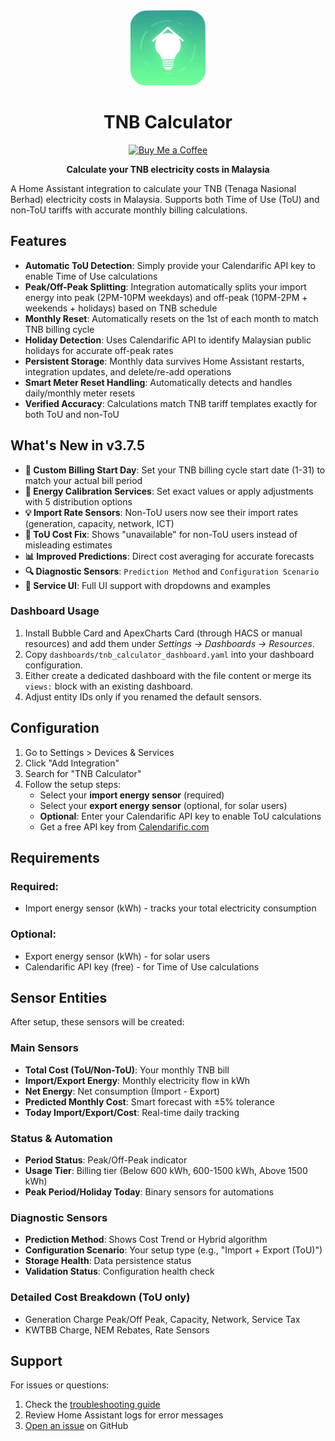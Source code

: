 <div align="center">

<img src="https://raw.githubusercontent.com/salihinsaealal/home-assistant-tnb-calculator/master/icon.png" alt="TNB Calculator" width="120"/>

# TNB Calculator

[![Buy Me a Coffee](https://img.shields.io/badge/Buy%20Me%20a%20Coffee-donate-ff813f.svg)](https://buymeacoffee.com/salihin)

**Calculate your TNB electricity costs in Malaysia**

</div>

A Home Assistant integration to calculate your TNB (Tenaga Nasional Berhad) electricity costs in Malaysia. Supports both Time of Use (ToU) and non-ToU tariffs with accurate monthly billing calculations.

## Features

- **Automatic ToU Detection**: Simply provide your Calendarific API key to enable Time of Use calculations
- **Peak/Off-Peak Splitting**: Integration automatically splits your import energy into peak (2PM-10PM weekdays) and off-peak (10PM-2PM + weekends + holidays) based on TNB schedule
- **Monthly Reset**: Automatically resets on the 1st of each month to match TNB billing cycle
- **Holiday Detection**: Uses Calendarific API to identify Malaysian public holidays for accurate off-peak rates
- **Persistent Storage**: Monthly data survives Home Assistant restarts, integration updates, and delete/re-add operations
- **Smart Meter Reset Handling**: Automatically detects and handles daily/monthly meter resets
- **Verified Accuracy**: Calculations match TNB tariff templates exactly for both ToU and non-ToU

## What's New in v3.7.5

- **📅 Custom Billing Start Day**: Set your TNB billing cycle start date (1-31) to match your actual bill period
- **🔧 Energy Calibration Services**: Set exact values or apply adjustments with 5 distribution options
- **💡 Import Rate Sensors**: Non-ToU users now see their import rates (generation, capacity, network, ICT)
- **🎯 ToU Cost Fix**: Shows "unavailable" for non-ToU users instead of misleading estimates
- **📊 Improved Predictions**: Direct cost averaging for accurate forecasts
- **🔍 Diagnostic Sensors**: `Prediction Method` and `Configuration Scenario`
- **🎨 Service UI**: Full UI support with dropdowns and examples

### Dashboard Usage
1. Install Bubble Card and ApexCharts Card (through HACS or manual resources) and add them under *Settings → Dashboards → Resources*.
2. Copy `dashboards/tnb_calculator_dashboard.yaml` into your dashboard configuration.
3. Either create a dedicated dashboard with the file content or merge its `views:` block with an existing dashboard.
4. Adjust entity IDs only if you renamed the default sensors.

## Configuration

1. Go to Settings > Devices & Services
2. Click "Add Integration"
3. Search for "TNB Calculator"
4. Follow the setup steps:
   - Select your **import energy sensor** (required)
   - Select your **export energy sensor** (optional, for solar users)
   - **Optional**: Enter your Calendarific API key to enable ToU calculations
   - Get a free API key from [Calendarific.com](https://calendarific.com)

## Requirements

### Required:
- Import energy sensor (kWh) - tracks your total electricity consumption

### Optional:
- Export energy sensor (kWh) - for solar users
- Calendarific API key (free) - for Time of Use calculations

## Sensor Entities

After setup, these sensors will be created:

### Main Sensors
- **Total Cost (ToU/Non-ToU)**: Your monthly TNB bill
- **Import/Export Energy**: Monthly electricity flow in kWh
- **Net Energy**: Net consumption (Import - Export)
- **Predicted Monthly Cost**: Smart forecast with ±5% tolerance
- **Today Import/Export/Cost**: Real-time daily tracking

### Status & Automation
- **Period Status**: Peak/Off-Peak indicator
- **Usage Tier**: Billing tier (Below 600 kWh, 600-1500 kWh, Above 1500 kWh)
- **Peak Period/Holiday Today**: Binary sensors for automations

### Diagnostic Sensors
- **Prediction Method**: Shows Cost Trend or Hybrid algorithm
- **Configuration Scenario**: Your setup type (e.g., "Import + Export (ToU)")
- **Storage Health**: Data persistence status
- **Validation Status**: Configuration health check

### Detailed Cost Breakdown (ToU only)
- Generation Charge Peak/Off Peak, Capacity, Network, Service Tax
- KWTBB Charge, NEM Rebates, Rate Sensors

## Support

For issues or questions:
1. Check the [troubleshooting guide](https://github.com/salihinsaealal/home-assistant-tnb-calculator/blob/main/troubleshooting.md)
2. Review Home Assistant logs for error messages
3. [Open an issue](https://github.com/salihinsaealal/home-assistant-tnb-calculator/issues) on GitHub
